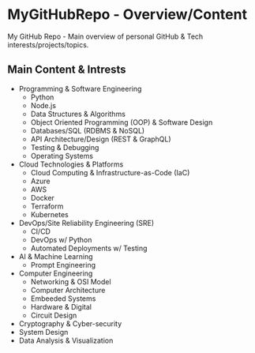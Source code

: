 # MyGitHubRepo - Overview/Content
My GitHub Repo - Main overview of personal GitHub &amp; Tech interests/projects/topics. 

## Main Content & Intrests
- Programming & Software Engineering
  - Python
  - Node.js
  - Data Structures & Algorithms
  - Object Oriented Programming (OOP) & Software Design
  - Databases/SQL (RDBMS & NoSQL)
  - API Architecture/Design (REST & GraphQL)
  - Testing & Debugging
  - Operating Systems
- Cloud Technologies & Platforms
  - Cloud Computing & Infrastructure-as-Code (IaC)
  - Azure
  - AWS
  - Docker
  - Terraform
  - Kubernetes
- DevOps/Site Reliability Engineering (SRE)
  - CI/CD
  - DevOps w/ Python
  - Automated Deployments w/ Testing
- AI & Machine Learning
  - Prompt Engineering
- Computer Engineering
  - Networking & OSI Model
  - Computer Architecture
  - Embeeded Systems
  - Hardware & Digital
  - Circuit Design
- Cryptography & Cyber-security
- System Design
- Data Analysis & Visualization
